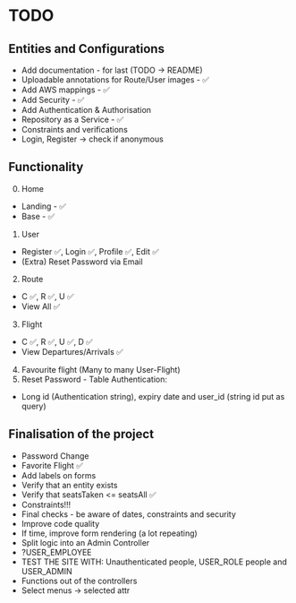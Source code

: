 # TODO

## Entities and Configurations
- Add documentation - for last (TODO -> README)
- Uploadable annotations for Route/User images - ✅
- Add AWS mappings - ✅
- Add Security - ✅
- Add Authentication & Authorisation
- Repository as a Service - ✅
- Constraints and verifications
- Login, Register -> check if anonymous

## Functionality
0. Home
- Landing - ✅
- Base - ✅
1. User 
- Register ✅, Login ✅, Profile ✅, Edit ✅
- (Extra) Reset Password via Email
2. Route 
- C ✅, R ✅, U ✅ 
- View All ✅
3. Flight 
- C ✅, R ✅, U ✅, D ✅
- View Departures/Arrivals ✅
4. Favourite flight (Many to many User-Flight)
5. Reset Password - Table Authentication:
- Long id (Authentication string), expiry date and user_id (string id put as query)

## Finalisation of the project
- Password Change
- Favorite Flight ✅
- Add labels on forms
- Verify that an entity exists
- Verify that seatsTaken <= seatsAll ✅
- Constraints!!!
- Final checks - be aware of dates, constraints and security
- Improve code quality
- If time, improve form rendering (a lot repeating)
- Split logic into an Admin Controller
- ?USER_EMPLOYEE
- TEST THE SITE WITH: Unauthenticated people, USER_ROLE people and USER_ADMIN
- Functions out of the controllers
- Select menus -> selected attr